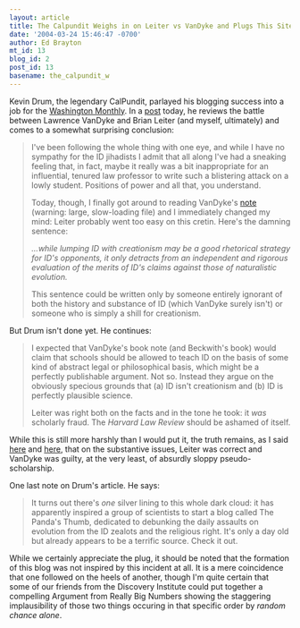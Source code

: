 ```yaml
---
layout: article
title: The Calpundit Weighs in on Leiter vs VanDyke and Plugs This Site
date: '2004-03-24 15:46:47 -0700'
author: Ed Brayton
mt_id: 13
blog_id: 2
post_id: 13
basename: the_calpundit_w
---
```

Kevin Drum, the legendary CalPundit, parlayed his blogging success into a job for the <a href="http://www.washingtonmonthly.com/">Washington Monthly</a>. In a <a href="http://www.washingtonmonthly.com/archives/individual/2004_03/003541.php">post</a> today, he reviews the battle between Lawrence VanDyke and Brian Leiter (and myself, ultimately) and comes to a somewhat surprising conclusion:<blockquote>I've been following the whole thing with one eye, and while I have no sympathy for the ID jihadists I admit that all along I've had a sneaking feeling that, in fact, maybe it really was a bit inappropriate for an influential, tenured law professor to write such a blistering attack on a lowly student. Positions of power and all that, you understand.

Today, though, I finally got around to reading VanDyke's <a href="http://homepage.mac.com/francis.beckwith/HarvardLawReview.htm">note</a> (warning: large, slow-loading file) and I immediately changed my mind: Leiter probably went too easy on this cretin. Here's the damning sentence:

<i>...while lumping ID with creationism may be a good rhetorical strategy for ID's opponents, it only detracts from an independent and rigorous evaluation of the merits of ID's claims against those of naturalistic evolution.</i>

This sentence could be written only by someone entirely ignorant of both the history and substance of ID (which VanDyke surely isn't) or someone who is simply a shill for creationism.</blockquote>But Drum isn't done yet. He continues:<blockquote>I expected that VanDyke's book note (and Beckwith's book) would claim that schools should be allowed to teach ID on the basis of some kind of abstract legal or philosophical basis, which might be a perfectly publishable argument. Not so. Instead they argue on the obviously specious grounds that (a) ID isn't creationism and (b) ID is perfectly plausible science.

Leiter was right both on the facts and in the tone he took: it <i>was</i> scholarly fraud. The <i>Harvard Law Review</i> should be ashamed of itself.</blockquote>While this is still more harshly than I would put it, the truth remains, as I said <a href="http://www.mblog.com/dispatches_from_the_culture_wars/014028.html">here</a> and <a href="http://www.mblog.com/dispatches_from_the_culture_wars/013746.html">here</a>, that on the substantive issues, Leiter was correct and VanDyke was guilty, at the very least, of absurdly sloppy pseudo-scholarship. 

One last note on Drum's article. He says:<blockquote>It turns out there's <i>one</i> silver lining to this whole dark cloud: it has apparently inspired a group of scientists to start a blog called The Panda's Thumb, dedicated to debunking the daily assaults on evolution from the ID zealots and the religious right. It's only a day old but already appears to be a terrific source. Check it out.</blockquote>While we certainly appreciate the plug, it should be noted that the formation of this blog was not inspired by this incident at all. It is a mere coincidence that one followed on the heels of another, though I'm quite certain that some of our friends from the Discovery Institute could put together a compelling Argument from Really Big Numbers showing the staggering implausibility of those two things occuring in that specific order by <i>random chance alone</i>.
